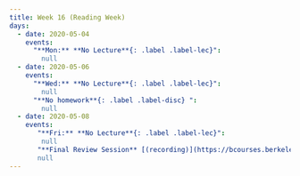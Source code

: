 ```yaml
---
title: Week 16 (Reading Week)
days:
  - date: 2020-05-04
    events:
      "**Mon:** **No Lecture**{: .label .label-lec}":
        null
  - date: 2020-05-06
    events:
      "**Wed:** **No Lecture**{: .label .label-lec}":
        null
      "**No homework**{: .label .label-disc} ":
        null
  - date: 2020-05-08
    events:   
       "**Fri:** **No Lecture**{: .label .label-lec}":
        null
       "**Final Review Session** [(recording)](https://bcourses.berkeley.edu/courses/1490339/pages/final-review-session)":
       null
---
```

